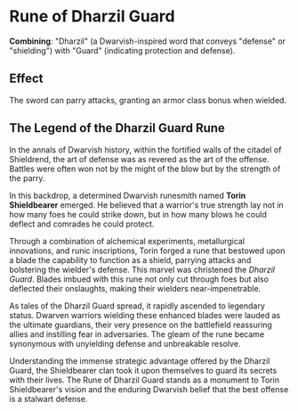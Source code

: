 # Rune of Dharzil Guard

**Combining**: "Dharzil" (a Dwarvish-inspired word that conveys "defense" or "shielding") with "Guard" (indicating protection and defense).

## Effect

The sword can parry attacks, granting an armor class bonus when wielded.

## The Legend of the Dharzil Guard Rune

In the annals of Dwarvish history, within the fortified walls of the citadel of Shieldrend, the art of defense was as revered as the art of the offense. Battles were often won not by the might of the blow but by the strength of the parry.

In this backdrop, a determined Dwarvish runesmith named **Torin Shieldbearer** emerged. He believed that a warrior's true strength lay not in how many foes he could strike down, but in how many blows he could deflect and comrades he could protect.

Through a combination of alchemical experiments, metallurgical innovations, and runic inscriptions, Torin forged a rune that bestowed upon a blade the capability to function as a shield, parrying attacks and bolstering the wielder's defense. This marvel was christened the *Dharzil Guard*. Blades imbued with this rune not only cut through foes but also deflected their onslaughts, making their wielders near-impenetrable.

As tales of the Dharzil Guard spread, it rapidly ascended to legendary status. Dwarven warriors wielding these enhanced blades were lauded as the ultimate guardians, their very presence on the battlefield reassuring allies and instilling fear in adversaries. The gleam of the rune became synonymous with unyielding defense and unbreakable resolve.

Understanding the immense strategic advantage offered by the Dharzil Guard, the Shieldbearer clan took it upon themselves to guard its secrets with their lives. The Rune of Dharzil Guard stands as a monument to Torin Shieldbearer's vision and the enduring Dwarvish belief that the best offense is a stalwart defense.
